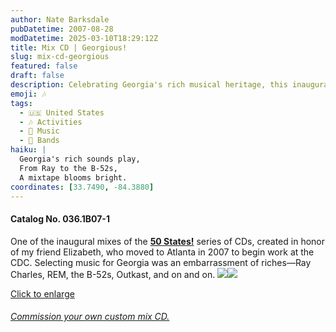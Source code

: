 ```yaml
---
author: Nate Barksdale
pubDatetime: 2007-08-28
modDatetime: 2025-03-10T18:29:12Z
title: Mix CD | Georgious!
slug: mix-cd-georgious
featured: false
draft: false
description: Celebrating Georgia's rich musical heritage, this inaugural mix from the **50 States!** series is dedicated to my friend Elizabeth, who moved to Atlanta in 2007 to begin work at the CDC. Based on the post content, the geolocation coordinates for Atlanta, Georgia are approximately 33.7490° N, 84.3880° W.
emoji: 🎶
tags:
  - 🇺🇸 United States
  - 🎶 Activities
  - 🎵 Music
  - 🎤 Bands
haiku: |
  Georgia's rich sounds play,  
  From Ray to the B-52s,  
  A mixtape blooms bright.
coordinates: [33.7490, -84.3880]
---
```


#### Catalog No. 036.1B07-1

One of the inaugural mixes of the [**50 States!**](https://www.natebarksdale.com/?tag=states) series of CDs, created in honor of my friend Elizabeth, who moved to Atlanta in 2007 to begin work at the CDC. Selecting music for Georgia was an embarrassment of riches—Ray Charles, REM, the B-52s, Outkast, and on and on. [![](https://www.natebarksdale.com/wp-content/uploads/portfolio/GA_260.jpg)](https://www.natebarksdale.com/wp-content/uploads/portfolio/GA_530.jpg)[![](https://www.natebarksdale.com/wp-content/uploads/portfolio/GA2_260.jpg)](https://www.natebarksdale.com/wp-content/uploads/portfolio/GA2_530.jpg)

[Click to enlarge](https://www.natebarksdale.com/wp-content/uploads/portfolio/GA_530.jpg)

###### [Commission your own custom mix CD.](https://www.natebarksdale.com/?p=342)
